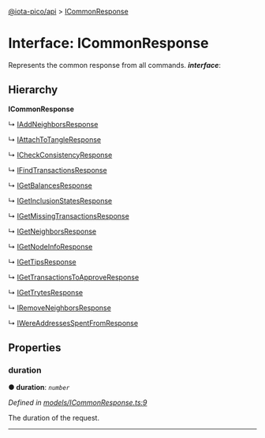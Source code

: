 [@iota-pico/api](../README.md) > [ICommonResponse](../interfaces/icommonresponse.md)



# Interface: ICommonResponse


Represents the common response from all commands.
*__interface__*: 


## Hierarchy

**ICommonResponse**

↳  [IAddNeighborsResponse](iaddneighborsresponse.md)




↳  [IAttachToTangleResponse](iattachtotangleresponse.md)




↳  [ICheckConsistencyResponse](icheckconsistencyresponse.md)




↳  [IFindTransactionsResponse](ifindtransactionsresponse.md)




↳  [IGetBalancesResponse](igetbalancesresponse.md)




↳  [IGetInclusionStatesResponse](igetinclusionstatesresponse.md)




↳  [IGetMissingTransactionsResponse](igetmissingtransactionsresponse.md)




↳  [IGetNeighborsResponse](igetneighborsresponse.md)




↳  [IGetNodeInfoResponse](igetnodeinforesponse.md)




↳  [IGetTipsResponse](igettipsresponse.md)




↳  [IGetTransactionsToApproveResponse](igettransactionstoapproveresponse.md)




↳  [IGetTrytesResponse](igettrytesresponse.md)




↳  [IRemoveNeighborsResponse](iremoveneighborsresponse.md)




↳  [IWereAddressesSpentFromResponse](iwereaddressesspentfromresponse.md)









## Properties
<a id="duration"></a>

###  duration

**●  duration**:  *`number`* 

*Defined in [models/ICommonResponse.ts:9](https://github.com/iotaeco/iota-pico-api/blob/b456ac6/src/models/ICommonResponse.ts#L9)*



The duration of the request.




___


